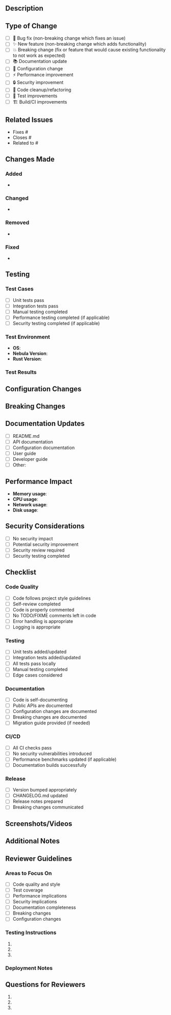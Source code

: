 ## Description

<!-- Provide a brief description of the changes in this PR -->

## Type of Change

<!-- Mark the relevant option with an "x" -->

- [ ] 🐛 Bug fix (non-breaking change which fixes an issue)
- [ ] ✨ New feature (non-breaking change which adds functionality)
- [ ] 💥 Breaking change (fix or feature that would cause existing functionality to not work as expected)
- [ ] 📚 Documentation update
- [ ] 🔧 Configuration change
- [ ] ⚡ Performance improvement
- [ ] 🔒 Security improvement
- [ ] 🧹 Code cleanup/refactoring
- [ ] 🧪 Test improvements
- [ ] 🏗️ Build/CI improvements

## Related Issues

<!-- Link to any related issues -->
- Fixes #
- Closes #
- Related to #

## Changes Made

<!-- Provide a detailed list of changes made -->

### Added
- 

### Changed
- 

### Removed
- 

### Fixed
- 

## Testing

<!-- Describe the testing that was performed -->

### Test Cases
- [ ] Unit tests pass
- [ ] Integration tests pass
- [ ] Manual testing completed
- [ ] Performance testing completed (if applicable)
- [ ] Security testing completed (if applicable)

### Test Environment
- **OS**: 
- **Nebula Version**: 
- **Rust Version**: 

### Test Results
<!-- Provide test results or screenshots if applicable -->

## Configuration Changes

<!-- If this PR includes configuration changes, describe them here -->

## Breaking Changes

<!-- If this PR includes breaking changes, describe them here and provide migration instructions -->

## Documentation Updates

<!-- If this PR requires documentation updates, describe what needs to be updated -->

- [ ] README.md
- [ ] API documentation
- [ ] Configuration documentation
- [ ] User guide
- [ ] Developer guide
- [ ] Other: 

## Performance Impact

<!-- Describe any performance implications of this change -->

- **Memory usage**: 
- **CPU usage**: 
- **Network usage**: 
- **Disk usage**: 

## Security Considerations

<!-- Describe any security implications of this change -->

- [ ] No security impact
- [ ] Potential security improvement
- [ ] Security review required
- [ ] Security testing completed

## Checklist

<!-- Mark completed items with an "x" -->

### Code Quality
- [ ] Code follows project style guidelines
- [ ] Self-review completed
- [ ] Code is properly commented
- [ ] No TODO/FIXME comments left in code
- [ ] Error handling is appropriate
- [ ] Logging is appropriate

### Testing
- [ ] Unit tests added/updated
- [ ] Integration tests added/updated
- [ ] All tests pass locally
- [ ] Manual testing completed
- [ ] Edge cases considered

### Documentation
- [ ] Code is self-documenting
- [ ] Public APIs are documented
- [ ] Configuration changes are documented
- [ ] Breaking changes are documented
- [ ] Migration guide provided (if needed)

### CI/CD
- [ ] All CI checks pass
- [ ] No security vulnerabilities introduced
- [ ] Performance benchmarks updated (if applicable)
- [ ] Documentation builds successfully

### Release
- [ ] Version bumped appropriately
- [ ] CHANGELOG.md updated
- [ ] Release notes prepared
- [ ] Breaking changes communicated

## Screenshots/Videos

<!-- If applicable, add screenshots or videos demonstrating the changes -->

## Additional Notes

<!-- Any additional information that reviewers should know -->

## Reviewer Guidelines

<!-- Instructions for reviewers -->

### Areas to Focus On
- [ ] Code quality and style
- [ ] Test coverage
- [ ] Performance implications
- [ ] Security implications
- [ ] Documentation completeness
- [ ] Breaking changes
- [ ] Configuration changes

### Testing Instructions
<!-- Provide specific instructions for testing this PR -->

1. 
2. 
3. 

### Deployment Notes
<!-- Any special deployment considerations -->

## Questions for Reviewers

<!-- Any specific questions or areas where you'd like feedback -->

1. 
2. 
3. 
